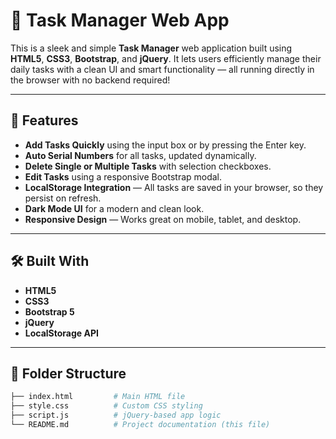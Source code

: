 # 📝 Task Manager Web App

This is a sleek and simple **Task Manager** web application built using **HTML5**, **CSS3**, **Bootstrap**, and **jQuery**. It lets users efficiently manage their daily tasks with a clean UI and smart functionality — all running directly in the browser with no backend required!

---

## 🚀 Features

-  **Add Tasks Quickly** using the input box or by pressing the Enter key.
-  **Auto Serial Numbers** for all tasks, updated dynamically.
-  **Delete Single or Multiple Tasks** with selection checkboxes.
-  **Edit Tasks** using a responsive Bootstrap modal.
-  **LocalStorage Integration** — All tasks are saved in your browser, so they persist on refresh.
-  **Dark Mode UI** for a modern and clean look.
-  **Responsive Design** — Works great on mobile, tablet, and desktop.

---

## 🛠️ Built With
  
- **HTML5**
- **CSS3**
- **Bootstrap 5**
- **jQuery**
- **LocalStorage API**

---

## 📂 Folder Structure

```bash
├── index.html         # Main HTML file
├── style.css          # Custom CSS styling
├── script.js          # jQuery-based app logic
└── README.md          # Project documentation (this file)
